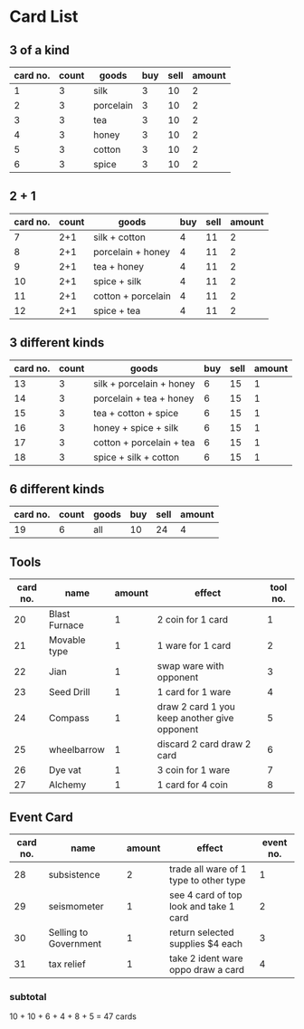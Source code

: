 # Card List
## 3 of a kind
|card no.|count|goods|buy|sell|amount|
|---|---|---|---|---|---|
|1| 3 | silk | 3 | 10 |2|
|2| 3 | porcelain | 3 | 10 |2|
|3| 3 | tea | 3 | 10 |2|
|4| 3 | honey | 3 | 10 |2|
|5| 3 | cotton | 3 | 10 |2|
|6| 3 | spice | 3 | 10 |2|

## 2 + 1

|card no.|count|goods|buy|sell|amount|
|---|---|---|---|---|---|
|7| 2+1 | silk + cotton | 4 | 11 |2|
|8| 2+1 | porcelain + honey | 4 | 11 |2|
|9| 2+1 | tea + honey | 4 | 11 |2|
|10| 2+1 | spice + silk | 4 | 11 |2|
|11| 2+1 | cotton + porcelain | 4 | 11 |2|
|12| 2+1 | spice + tea | 4 | 11 |2|

## 3 different kinds

|card no.|count|goods|buy|sell|amount|
|---|---|---|---|---|---|
|13| 3 | silk + porcelain + honey | 6 | 15 |1|
|14| 3 | porcelain + tea + honey | 6 | 15 |1|
|15| 3 | tea + cotton + spice | 6 | 15 |1|
|16| 3 | honey + spice + silk | 6 | 15 |1|
|17| 3 | cotton + porcelain + tea | 6 | 15 |1|
|18| 3 | spice + silk + cotton | 6 | 15 |1|

## 6 different kinds
|card no.|count|goods|buy|sell|amount|
|---|---|---|---|---|---|
|19|6|all|10|24|4|

## Tools
|card no.|name|amount|effect|tool no.|
|---|---|---|---|---|
|20|Blast Furnace|1|2 coin for 1 card|1|
|21|Movable type|1|1 ware for 1 card|2|
|22|Jian|1|swap ware with opponent|3|
|23|Seed Drill|1|1 card for 1 ware|4|
|24|Compass|1|draw 2 card 1 you keep another give opponent|5|
|25|wheelbarrow|1|discard 2 card draw 2 card|6| ~~~~!
|26|Dye vat|1|3 coin for 1 ware|7|
|27|Alchemy|1|1 card for 4 coin|8|

## Event Card
|card no.|name|amount|effect|event no.|
|---|---|---|---|---|
|28|subsistence|2|trade all ware of 1 type to other type|1|
|29|seismometer|1|see 4 card of top look and take 1 card|2|
|30|Selling to Government|1|return selected supplies $4 each|3|
|31|tax relief|1|take 2 ident ware oppo draw a card|4|


### subtotal
10 + 10 + 6 + 4 + 8 + 5 = 47 cards